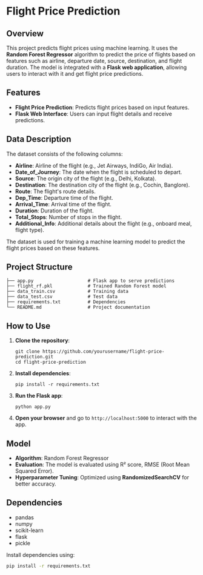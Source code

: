 # Flight Price Prediction

## Overview
This project predicts flight prices using machine learning. It uses the **Random Forest Regressor** algorithm to predict the price of flights based on features such as airline, departure date, source, destination, and flight duration. The model is integrated with a **Flask web application**, allowing users to interact with it and get flight price predictions.

## Features
- **Flight Price Prediction**: Predicts flight prices based on input features.
- **Flask Web Interface**: Users can input flight details and receive predictions.

## Data Description
The dataset consists of the following columns:

- **Airline**: Airline of the flight (e.g., Jet Airways, IndiGo, Air India).
- **Date_of_Journey**: The date when the flight is scheduled to depart.
- **Source**: The origin city of the flight (e.g., Delhi, Kolkata).
- **Destination**: The destination city of the flight (e.g., Cochin, Banglore).
- **Route**: The flight's route details.
- **Dep_Time**: Departure time of the flight.
- **Arrival_Time**: Arrival time of the flight.
- **Duration**: Duration of the flight.
- **Total_Stops**: Number of stops in the flight.
- **Additional_Info**: Additional details about the flight (e.g., onboard meal, flight type).

The dataset is used for training a machine learning model to predict the flight prices based on these features.

## Project Structure
```
├── app.py                    # Flask app to serve predictions
├── flight_rf.pkl             # Trained Random Forest model
├── data_train.csv            # Training data
├── data_test.csv             # Test data
├── requirements.txt          # Dependencies
└── README.md                 # Project documentation
```
## How to Use

1. **Clone the repository**:
   ```
   git clone https://github.com/yourusername/flight-price-prediction.git
   cd flight-price-prediction
   ```

2. **Install dependencies**:
   ```
   pip install -r requirements.txt
   ```

3. **Run the Flask app**:
   ```
   python app.py
   ```

4. **Open your browser** and go to `http://localhost:5000` to interact with the app.

## Model
- **Algorithm**: Random Forest Regressor
- **Evaluation**: The model is evaluated using R² score, RMSE (Root Mean Squared Error).
- **Hyperparameter Tuning**: Optimized using **RandomizedSearchCV** for better accuracy.

## Dependencies
- pandas
- numpy
- scikit-learn
- flask
- pickle

Install dependencies using:

```bash
pip install -r requirements.txt
```

